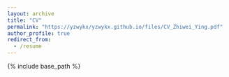```yaml
---
layout: archive
title: "CV"
permalink: "https://yzwykx/yzwykx.github.io/files/CV_Zhiwei_Ying.pdf"
author_profile: true
redirect_from:
  - /resume
---
```


{% include base_path %}
